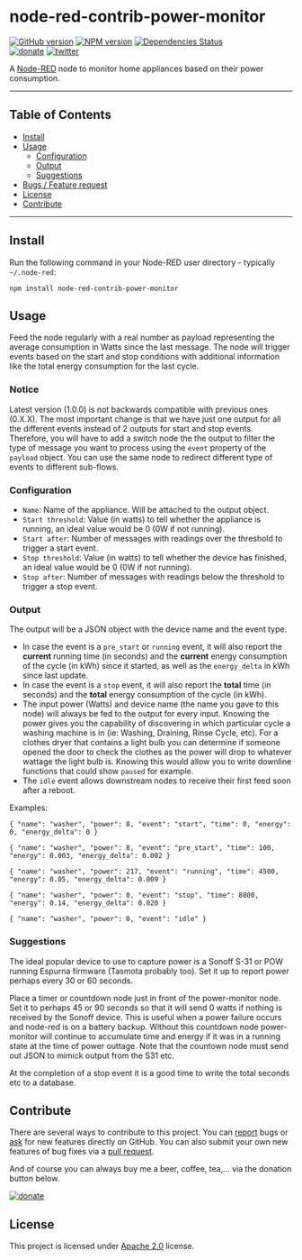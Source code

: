 node-red-contrib-power-monitor
==============================

[![GitHub version](https://badge.fury.io/gh/xoseperez%2Fnode-red-contrib-power-monitor.svg)](http://github.com/xoseperez/node-red-contrib-power-monitor)
[![NPM version](https://badge.fury.io/js/node-red-contrib-power-monitor.svg)](http://www.npmjs.org/package/node-red-contrib-power-monitor)
[![Dependencies Status](https://david-dm.org/xoseperez/node-red-contrib-power-monitor/status.svg)](https://david-dm.org/xoseperez/node-red-contrib-power-monitor)
<br />
[![donate](https://img.shields.io/badge/donate-PayPal-blue.svg)](https://www.paypal.com/cgi-bin/webscr?cmd=_donations&business=xose%2eperez%40gmail%2ecom&lc=US&no_note=0&currency_code=EUR&bn=PP%2dDonationsBF%3abtn_donate_LG%2egif%3aNonHostedGuest)
[![twitter](https://img.shields.io/twitter/follow/xoseperez.svg?style=social)](https://twitter.com/intent/follow?screen_name=xoseperez)

A [Node-RED](http://nodered.org) node to monitor home appliances based on their power consumption.

---

## Table of Contents
* [Install](#install)
* [Usage](#usage)
  * [Configuration](#configuration)
  * [Output](#output)
  * [Suggestions](#suggestions)
* [Bugs / Feature request](#bugs--feature-request)
* [License](#license)
* [Contribute](#contribute)

---

## Install

Run the following command in your Node-RED user directory - typically `~/.node-red`:

```
npm install node-red-contrib-power-monitor
```


## Usage

Feed the node regularly with a real number as payload representing the average consumption in Watts since the last message.
The node will trigger events based on the start and stop conditions with additional information like the total energy consumption for the last cycle.

### Notice

Latest version (1.0.0) is not backwards compatible with previous ones (0.X.X). The most important change is that we have just one output for all the different events instead of 2 outputs for start and stop events. Therefore, you will have to add a switch node the the output to filter the type of message you want to process using the `event` property of the `payload` object. You can use the same node to redirect different type of events to different sub-flows.

### Configuration

- `Name`: Name of the appliance. Will be attached to the output object.
- `Start threshold`: Value (in watts) to tell whether the appliance is running, an ideal value would be 0 (0W if not running).
- `Start after`: Number of messages with readings over the threshold to trigger a start event.
- `Stop threshold`: Value (in watts) to tell whether the device has finished, an ideal value would be 0 (0W if not running).
- `Stop after`: Number of messages with readings below the threshold to trigger a stop event.


### Output

The output will be a JSON object with the device name and the event type. 
- In case the event is a `pre_start` or `running` event, it will also report the **current** running time (in seconds) and the **current** energy consumption of the cycle (in kWh) since it started, as well as the `energy_delta` in kWh since last update. 
- In case the event is a `stop` event, it will also report the **total** time (in seconds) and the **total** energy consumption of the cycle (in kWh).
- The input power (Watts) and device name (the name you gave to this node) will always be fed to the output for every input. Knowing the power gives you the capability of discovering in which particular cycle a washing machine is in (ie: Washing, Draining, Rinse Cycle, etc). For a clothes dryer that contains a light bulb you can determine if someone opened the door to check the clothes as the power will drop to whatever wattage the light bulb is. Knowing this would allow you to write downline functions that could show `paused` for example.
- The `idle` event allows downstream nodes to receive their first feed soon after a reboot.

Examples:

`{ "name": "washer", "power": 8, "event": "start", "time": 0, "energy": 0, "energy_delta": 0 }`

`{ "name": "washer", "power": 8, "event": "pre_start", "time": 100, "energy": 0.003, "energy_delta": 0.002 }`

`{ "name": "washer", "power": 217, "event": "running", "time": 4500, "energy": 0.05, "energy_delta": 0.009 }`

`{ "name": "washer", "power": 0, "event": "stop", "time": 8800, "energy": 0.14, "energy_delta": 0.020 }`

`{ "name": "washer", "power": 0, "event": "idle" }`

### Suggestions

The ideal popular device to use to capture power is a Sonoff S-31 or POW running Espurna firmware (Tasmota probably too). Set it up to report power perhaps every 30 or 60 seconds. 

Place a timer or countdown node just in front of the power-monitor node. Set it to perhaps 45 or 90 seconds so that it will send 0 watts if nothing is received by the Sonoff device. This is useful when a power failure occurs and node-red is on a battery backup. Without this countdown node power-monitor will continue to accumulate time and energy if it was in a running state at the time of power outtage. Note that the countown node must send out JSON to mimick output from the S31 etc.

At the completion of a stop event it is a good time to write the total seconds etc to a database.

## Contribute

There are several ways to contribute to this project. You can [report](http://github.com/xoseperez/node-red-contrib-power-monitor/issues) bugs or [ask](http://github.com/xoseperez/node-red-contrib-power-monitor/issues) for new features directly on GitHub.
You can also submit your own new features of bug fixes via a [pull request](http://github.com/xoseperez/node-red-contrib-power-monitor/pr).

And of course you can always buy me a beer, coffee, tea,... via the donation button below.

[![donate](https://img.shields.io/badge/donate-PayPal-blue.svg)](https://www.paypal.com/cgi-bin/webscr?cmd=_donations&business=xose%2eperez%40gmail%2ecom&lc=US&no_note=0&currency_code=EUR&bn=PP%2dDonationsBF%3abtn_donate_LG%2egif%3aNonHostedGuest)

## License

This project is licensed under [Apache 2.0](http://www.apache.org/licenses/LICENSE-2.0) license.
